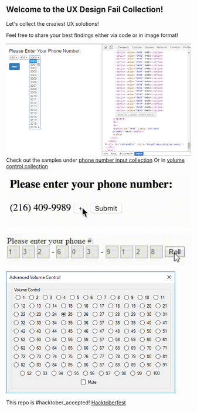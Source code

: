## Welcome to the UX Design Fail Collection!

Let's collect the craziest UX solutions!

Feel free to share your best findings either via code or in image format! 

![](examples/phone-number/assets/phone-number1.png)
Check out the samples under [phone number input collection](examples/phone-number/phone-number)
Or in [volume control collection](examples/volume-control/volume-control)

![](examples/phone-number/assets/phone-number2.gif)

![](examples/phone-number/assets/phone-number8.gif)

![](examples/volume-control/assets/volume3.png)

This repo is #hacktober_accepted!
[Hacktoberfest](https://hacktoberfest.digitalocean.com)